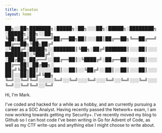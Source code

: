 ```yaml
---
title: xfavatax
layout: home
---
```


██╗░░██╗███████╗░█████╗░██╗░░░██╗░█████╗░████████╗░█████╗░██╗░░██╗
╚██╗██╔╝██╔════╝██╔══██╗██║░░░██║██╔══██╗╚══██╔══╝██╔══██╗╚██╗██╔╝
░╚███╔╝░█████╗░░███████║╚██╗░██╔╝███████║░░░██║░░░███████║░╚███╔╝░
░██╔██╗░██╔══╝░░██╔══██║░╚████╔╝░██╔══██║░░░██║░░░██╔══██║░██╔██╗░
██╔╝╚██╗██║░░░░░██║░░██║░░╚██╔╝░░██║░░██║░░░██║░░░██║░░██║██╔╝╚██╗
╚═╝░░╚═╝╚═╝░░░░░╚═╝░░╚═╝░░░╚═╝░░░╚═╝░░╚═╝░░░╚═╝░░░╚═╝░░╚═╝╚═╝░░╚═╝

Hi, I'm Mark.

I've coded and hacked for a while as a hobby, and am currently pursuing a career as a SOC Analyst. Having recently passed the Network+ exam, I am now working towards getting my Security+. I've recently moved my blog to Github so I can host code I've been writing in Go for Advent of Code, as well as my CTF write-ups and anything else I might choose to write about.

